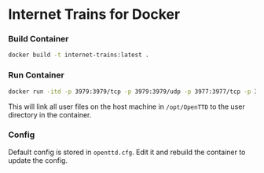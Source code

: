 # Internet Trains for Docker

### Build Container
```bash
docker build -t internet-trains:latest .
```

### Run Container
```bash
docker run -itd -p 3979:3979/tcp -p 3979:3979/udp -p 3977:3977/tcp -p 3977:3977/udp -v /opt/OpenTTD:/opt/openttd --name openttd internet-trains /openttd/build/openttd -D
```
This will link all user files on the host machine in `/opt/OpenTTD` to the user
directory in the container.

### Config
Default config is stored in `openttd.cfg`. Edit it and rebuild the container to update the config.
